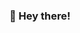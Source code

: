 ###  👋 Hey there! 

<!--
I'm a data scientist with a deep love for Python and R. 🐍 I'm on a mission to unravel the mysteries hidden in data and apply machine learning magic to real-world problems. 💡 Let's connect and explore exciting opportunities for collaboration! 🤝 #DataScience #MachineLearning"
**Slmaking/Slmaking** is a ✨ _special_ ✨ repository because its `README.md` (this file) appears on your GitHub profile.

Here are some ideas to get you started:

- 🔭 I’m currently working on ...
- 🌱 I’m currently learning ...
- 👯 I’m looking to collaborate on ...
- 🤔 I’m looking for help with ...
- 💬 Ask me about ...
- 📫 How to reach me: ...
- 😄 Pronouns: ...
- ⚡ Fun fact: ...
-->
